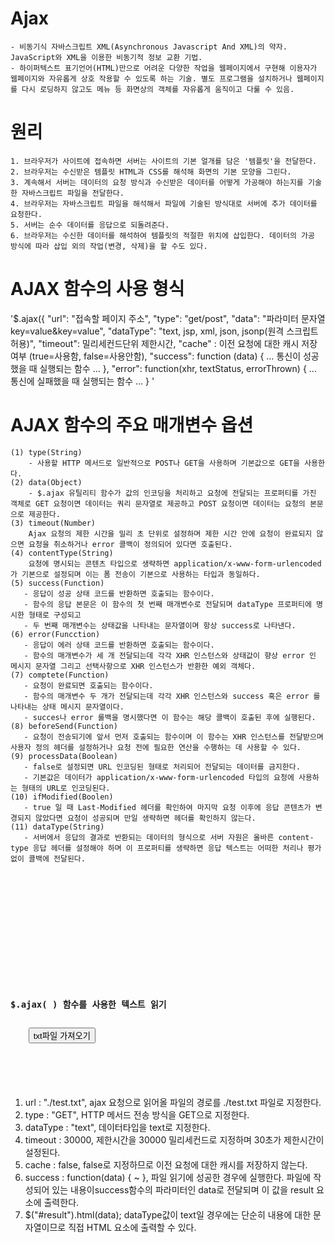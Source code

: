 # Ajax
    - 비동기식 자바스크립트 XML(Asynchronous Javascript And XML)의 약자. JavaScript와 XML을 이용한 비동기적 정보 교환 기법. 
    - 하이퍼텍스트 표기언어(HTML)만으로 어려운 다양한 작업을 웹페이지에서 구현해 이용자가 웹페이지와 자유롭게 상호 작용할 수 있도록 하는 기술. 별도 프로그램을 설치하거나 웹페이지를 다시 로딩하지 않고도 메뉴 등 화면상의 객체를 자유롭게 움직이고 다룰 수 있음. 
# 원리
    1. 브라우저가 사이트에 접속하면 서버는 사이트의 기본 얼개를 담은 '템플릿'을 전달한다.
    2. 브라우저는 수신받은 템플릿 HTML과 CSS를 해석해 화면의 기본 모양을 그린다.
    3. 계속해서 서버는 데이터의 요청 방식과 수신받은 데이터를 어떻게 가공해야 하는지를 기술한 자바스크립트 파일을 전달한다. 
    4. 브라우저는 자바스크립트 파일을 해석해서 파일에 기술된 방식대로 서버에 추가 데이터를 요청한다.
    5. 서버는 순수 데이터를 응답으로 되돌려준다.
    6. 브라우저는 수신한 데이터를 해석하여 템플릿의 적절한 위치에 삽입한다. 데이터의 가공 방식에 따라 삽입 외의 작업(변경, 삭제)을 할 수도 있다.

# AJAX 함수의 사용 형식

'$.ajax({
  "url": "접속할 페이지 주소",
  "type": "get/post",
  "data": "파라미터 문자열 key=value&key=value",
  "dataType": "text, jsp, xml, json, jsonp(원격 스크립트 허용)",
  "timeout": 밀리세컨드단위 제한시간,
  "cache" : 이전 요청에 대한 캐시 저장 여부 (true=사용함, false=사용안함),
  "success": function (data) {
  … 통신이 성공했을 때 실행되는 함수 …
  },
  "error": function(xhr, textStatus, errorThrown) {
  … 통신에 실패했을 때 실행되는 함수 …
  }
  '

# AJAX 함수의 주요 매개변수 옵션
    (1) type(String)
        - 사용할 HTTP 메서드로 일반적으로 POST나 GET을 사용하며 기본값으로 GET을 사용한다.
    (2) data(Object)
        - $.ajax 유틸리티 함수가 값의 인코딩을 처리하고 요청에 전달되는 프로퍼티를 가진 객체로 GET 요청이면 데이터는 쿼리 문자열로 제공하고 POST 요청이면 데이터는 요청의 본문으로 제공한다.
    (3) timeout(Number)
        Ajax 요청의 제한 시간을 밀리 초 단위로 설정하며 제한 시간 안에 요청이 완료되지 않으면 요청을 취소하거나 error 콜백이 정의되어 있다면 호출된다.
    (4) contentType(String)
        요청에 명시되는 콘텐츠 타입으로 생략하면 application/x-www-form-urlencoded가 기본으로 설정되며 이는 폼 전송이 기본으로 사용하는 타입과 동일하다.
    (5) success(Function)
       - 응답이 성공 상태 코드를 반환하면 호출되는 함수이다.
       - 함수의 응답 본문은 이 함수의 첫 번째 매개변수로 전달되며 dataType 프로퍼티에 명시한 형태로 구성되고
       - 두 번째 매개변수는 상태값을 나타내는 문자열이며 항상 success로 나타낸다.
    (6) error(Funcction)
       - 응답이 에러 상태 코드를 반환하면 호출되는 함수이다.
       - 함수의 매개변수가 세 개 전달되는데 각각 XHR 인스턴스와 상태값이 향상 error 인 메시지 문자열 그리고 선택사항으로 XHR 인스턴스가 반환한 예외 객체다.
    (7) comptete(Function)
       - 요청이 완료되면 호출되는 함수이다.
       - 함수의 매개변수 두 개가 전달되는데 각각 XHR 인스턴스와 success 혹은 error 를 나타내는 상태 메시지 문자열이다.
       - succes나 error 롤백을 명시했다면 이 함수는 해당 콜백이 호출된 후에 실행된다.
    (8) beforeSend(Function)
       - 요청이 전송되기에 앞서 먼저 호출되는 함수이며 이 함수는 XHR 인스턴스를 전달받으며 사용자 정의 헤더를 설정하거나 요청 전에 필요한 연산을 수행하는 데 사용할 수 있다.
    (9) processData(Boolean)
       - false로 설정되면 URL 인코딩된 형태로 처리되어 전달되는 데이터를 금지한다.
       - 기본값은 데이터가 application/x-www-form-urlencoded 타입의 요청에 사용하는 형태의 URL로 인코딩된다.
    (10) ifModified(Boolen)
       - true 일 때 Last-Modified 헤더를 확인하여 마지막 요청 이후에 응답 콘텐츠가 변경되지 않았다면 요청이 성공되며 만일 생략하면 헤더를 확인하지 않는다.
    (11) dataType(String)
       - 서버에서 응답의 결과로 반환되는 데이터의 형식으로 서버 자원은 올바른 content-type 응답 헤더를 설정해야 하며 이 프로퍼티를 생략하면 응답 텍스트는 어떠한 처리나 평가 없이 콜백에 전달된다.

<pre><code>
<!DOCTYPE html>
<html>
<head>
<meta charset="UTF-8">
<title>텍스트 파일 불러오기</title>
<script src="../js/jquery-1.11.2.min.js" type="text/javascript"></script>
<script type="text/javascript">
<!-- 요청으로 읽어올 파일의 경로를 ./test.txt 파일로 지정-->
    $(function( ) {
$("#mybtn").click(function( ) {
$.ajax({
            url : "./test.txt",
            type : "GET",
            dataType : "text",
            timeout : 30000,
            cache : false,
            success : function(data) {
                $("#result").html(data);},
            error : function(xhr, textStatus, errorThrown) {
            $("div").html(
                "<div>" + textStatus + " (HTTP-"
                + xhr.status + " / " + errorThrown
                + ")</div>");
                + }});});
    });
</script>
</head>
<body>
    <h3 class="title">$.ajax( ) 함수를 사용한 텍스트 읽기</h3>
    <input type="button" value="txt파일 가져오기" id="mybtn" />
    <br />
    <div class="console" id="result"></div>
</body>
</html></code></pre>

1. url : "./test.txt",
    ajax 요청으로 읽어올 파일의 경로를 ./test.txt 파일로 지정한다.
2. type : "GET",
    HTTP 메서드 전송 방식을 GET으로 지정한다.
3. dataType : "text",
    데이터타입을 text로 지정한다.
4. timeout : 30000,
    제한시간을 30000 밀리세컨드로 지정하며 30초가 제한시간이 설정된다.
5. cache : false,
    false로 지정하므로 이전 요청에 대한 캐시를 저장하지 않는다.
6. success : function(data) { ~ },
    파일 읽기에 성공한 경우에 실행한다. 파일에 작성되어 있는 내용이success함수의 파라미터인 data로 전달되며 이 값을 result 요소에 출력한다.
7. $("#result").html(data);
    dataType값이 text일 경우에는 단순히 내용에 대한 문자열이므로 직접 HTML 요소에 출력할 수 있다.